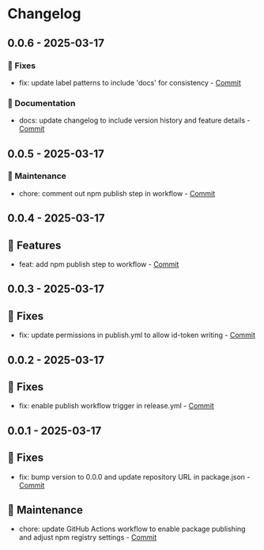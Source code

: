 # Changelog

## 0.0.6 - 2025-03-17

### 🐛 Fixes

- fix: update label patterns to include 'docs' for consistency - [Commit](https://github.com/mikaelbalin/hooks/commit/a52a776ed8b506834a30705a5ff3b59b04995b43)

### 📝 Documentation

- docs: update changelog to include version history and feature details - [Commit](https://github.com/mikaelbalin/hooks/commit/3c1ca5b8a336b8a4e4146cb5aef6917f5a22d580)

## 0.0.5 - 2025-03-17

### 🔧 Maintenance

- chore: comment out npm publish step in workflow - [Commit](https://github.com/mikaelbalin/hooks/commit/ed936de0f38a4b9609e596236f745c75006a85ad)

## 0.0.4 - 2025-03-17

## 🚀 Features

- feat: add npm publish step to workflow - [Commit](https://github.com/mikaelbalin/hooks/commit/d1978b4b9d80066ecf22805ecd585294e79306ee)

## 0.0.3 - 2025-03-17

## 🐛 Fixes

- fix: update permissions in publish.yml to allow id-token writing - [Commit](https://github.com/mikaelbalin/hooks/commit/8bf59f8bb6f3c0518d3b27e4ccb896bacec1b50a)

## 0.0.2 - 2025-03-17

## 🐛 Fixes

- fix: enable publish workflow trigger in release.yml - [Commit](https://github.com/mikaelbalin/hooks/commit/82a7d898d7a81b8685af53a0be373f5e53edcb65)

## 0.0.1 - 2025-03-17

## 🐛 Fixes

- fix: bump version to 0.0.0 and update repository URL in package.json - [Commit](https://github.com/mikaelbalin/hooks/commit/4fe6aed601497481868be07c13b445d2d7b73b1d)

## 🔧 Maintenance

- chore: update GitHub Actions workflow to enable package publishing and adjust npm registry settings - [Commit](https://github.com/mikaelbalin/hooks/commit/f9cd3db90fd830b8e6d1d7331e44bd7104653096)
